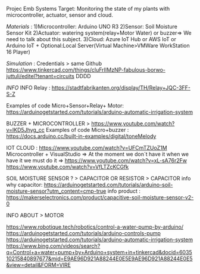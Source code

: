 Projec Emb Systems
Target: Monitoring the state of my plants with microcontroller, actuator, sensor and cloud.

*Materials* : 
1)Microcontroller: Arduino UNO R3
2)Sensor: Soil Moisture Sensor Kit
2)Actuator: watering system(relay+Motor Water) or buzzer=> We need to talk about this subject.
3)Cloud: Azure IoT Hub or AWS IoT or Arduino IoT + Optional:Local Server(Virtual Machine>VMWare WorkStation 16 Player) 

*Simulation* : 
Credentials > same Github
https://www.tinkercad.com/things/cluFrIIMzNP-fabulous-borwo-juttuli/editel?tenant=circuits 
DDDD


*INFO*
INFO Relay : https://stadtfabrikanten.org/display/TH/Relay+JQC-3FF-S-Z

Examples of code Micro+Sensor+Relay+ Motor: https://arduinogetstarted.com/tutorials/arduino-automatic-irrigation-system  

BUZZER + MICROCONTROLLER > https://www.youtube.com/watch?v=IKD5Jhyg_cc
Examples of code Micro+buzzer : https://docs.arduino.cc/built-in-examples/digital/toneMelody

IOT CLOUD : https://www.youtube.com/watch?v=UFCmTZUoZ1M 
Microcontroller + VisualStudio => At the moment we don´t have it when we have it we must do it =>
https://www.youtube.com/watch?v=xL-sA76r2Fw
https://www.youtube.com/watch?v=VfLTZcKCGfk



SOIL MOISTURE SENSOR ? > CAPACITOR OR RESISTOR > CAPACITOR 
info why capacitor: https://arduinogetstarted.com/tutorials/arduino-soil-moisture-sensor?utm_content=cmp-true 
info product : https://makerselectronics.com/product/capacitive-soil-moisture-sensor-v2-0



INFO ABOUT > MOTOR

https://www.robotique.tech/robotics/control-a-water-pump-by-arduino/
https://arduinogetstarted.com/tutorials/arduino-controls-pump
https://arduinogetstarted.com/tutorials/arduino-automatic-irrigation-system
https://www.bing.com/videos/search?q=Control+a+water+pump+by+Arduino+system+in+tinkercad&docid=603510215840897677&mid=E9AE96D921A88244E0E5E9AE96D921A88244E0E5&view=detail&FORM=VIRE